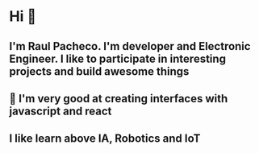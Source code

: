 # Hi 👋

## I'm Raul Pacheco. I'm developer and Electronic Engineer. I like to participate in interesting projects and build awesome things

## 🚀 I'm very good at creating interfaces with javascript and react

## I like learn above IA, Robotics and IoT 

<!--
**RaulprTech/RaulprTech** is a ✨ _special_ ✨ repository because its `README.md` (this file) appears on your GitHub profile.

Here are some ideas to get you started:

- 🔭 I’m currently working on ...
- 🌱 I’m currently learning ...
- 👯 I’m looking to collaborate on ...
- 🤔 I’m looking for help with ...
- 💬 Ask me about ...
- 📫 How to reach me: ...
- 😄 Pronouns: ...
- ⚡ Fun fact: ...
-->
